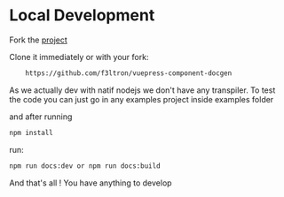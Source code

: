 # Local Development

Fork the [project](https://github.com/f3ltron/vuepress-component-docgen)

Clone it immediately or with your fork:

```bash
    https://github.com/f3ltron/vuepress-component-docgen
```

As we actually dev with natif nodejs we don't have any transpiler. 
To test the code you can just go in any examples project inside examples folder

and after running 

```bash
npm install
```

run: 

```bash
npm run docs:dev or npm run docs:build
```

And that's all ! You have anything to develop